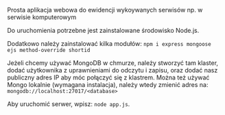 Prosta aplikacja webowa do ewidencji wykoywanych serwisów np. w serwisie komputerowym

Do uruchomienia potrzebne jest zainstalowane środowisko Node.js.

Dodatkowo należy zainstalować kilka modułów:
`npm i express mongoose ejs method-override shortid`

Jeżeli chcemy używać MongoDB w chmurze, należy stworzyć tam klaster, dodać użytkownika z uprawnieniami do odczytu i zapisu, oraz dodać nasz publiczny adres IP aby móc połączyć się z klastrem.
Można też używać Mongo lokalnie (wymagana instalacja), należy wtedy zmienić adres na: `mongodb://localhost:27017/<database>`

Aby uruchomić serwer, wpisz:
`node app.js`.